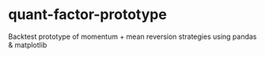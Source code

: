 # quant-factor-prototype
Backtest prototype of momentum + mean reversion strategies using pandas &amp; matplotlib

